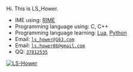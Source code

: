 Hi. This is LS_Hower.

- IME using: [RIME](https://github.com/rime/home/)
- Programming language using: C, C++
- Programming language learning: [Lua](https://github.com/lua/lua), [Python](https://github.com/python/cpython)
- Email: [`ls_hower@163.com`](mailto:ls_hower@163.com)
- Email: [`ls.hower06@gmail.com`](mailto:ls.hower06@gmail.com)
- QQ: [`37812535`](http://wpa.qq.com/msgrd?v=3&uin=37812535&Site=qq&menu=yes)

[![LS-Hower](https://github-readme-stats.vercel.app/api?username=LS-Hower)]()






<!--
**LS-Hower/LS-Hower** is a ✨ _special_ ✨ repository because its `README.md` (this file) appears on your GitHub profile.

Here are some ideas to get you started:

- 🔭 I’m currently working on ...
- 🌱 I’m currently learning ...
- 👯 I’m looking to collaborate on ...
- 🤔 I’m looking for help with ...
- 💬 Ask me about ...
- 📫 How to reach me: ...
- 😄 Pronouns: ...
- ⚡ Fun fact: ...
-->



